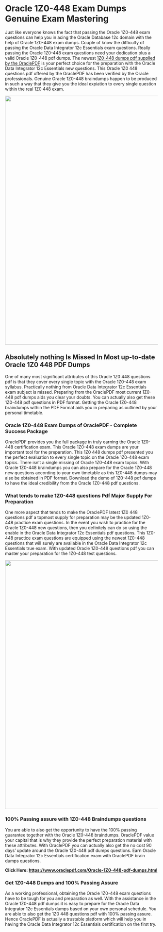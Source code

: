 <h1>Oracle 1Z0-448 Exam Dumps Genuine Exam Mastering</h1>
<p>Just like everyone knows the fact that passing the Oracle 1Z0-448 exam questions can help you in acing the&nbsp;Oracle Database 12c&nbsp;domain with the help of Oracle 1Z0-448 exam dumps. Couple of know the difficulty of passing the Oracle Data Integrator 12c Essentials exam questions. Really passing the Oracle 1Z0-448 exam questions need your dedication plus a valid Oracle 1Z0-448 pdf dumps. The newest&nbsp;<a href="https://www.oraclepdf.com/Oracle-1Z0-448-pdf-dumps.html">1Z0-448 dumps pdf supplied by the OraclePDF</a>&nbsp;is your perfect choice for the preparation with the Oracle Data Integrator 12c Essentials new questions. This Oracle 1Z0 448 questions pdf offered by the OraclePDF has been verified by the Oracle professionals. Genuine Oracle 1Z0-448 braindumps happen to be produced in such a way that they give you the ideal expiation to every single question within the real 1Z0 448 exam.</p>
<p><a href="https://www.oraclepdf.com/Oracle-1Z0-448-pdf-dumps.html"><img src="https://i.ibb.co/mJY6Knz/1.png" width="820" /></a></p>
<h2>Absolutely nothing Is Missed In Most up-to-date Oracle 1Z0 448 PDF Dumps</h2>
<p>One of many most significant attributes of this Oracle 1Z0 448 questions pdf is that they cover every single topic with the Oracle 1Z0-448 exam syllabus. Practically nothing from Oracle Data Integrator 12c Essentials exam subject is missed. Preparing from the OraclePDF most current 1Z0-448 pdf dumps aids you clear your doubts. You can actually also get these 1Z0-448 pdf questions in PDF format. Getting the Oracle 1Z0-448 braindumps within the PDF Format aids you in preparing as outlined by your personal timetable.</p>
<h3>Oracle 1Z0-448 Exam Dumps of OraclePDF - Complete Success Package</h3>
<p>OraclePDF provides you the full package in truly earning the Oracle 1Z0-448 certification exam. This Oracle 1Z0-448 exam dumps are your important tool for the preparation. This 1Z0 448 dumps pdf presented you the perfect evaluation to every single topic on the Oracle 1Z0-448 exam topics. There isn&rsquo;t a single missing of Oracle 1Z0-448 exam topics. With Oracle 1Z0-448 braindumps you can also prepare for the Oracle 1Z0-448 new questions according to your own timetable as this 1Z0-448 dumps may also be obtained in PDF format. Download the demo of 1Z0-448 pdf dumps to have the ideal credibility from the Oracle 1Z0-448 pdf questions.</p>
<h3>What tends to make 1Z0-448 questions Pdf Major Supply For Preparation</h3>
<p>One more aspect that tends to make the OraclePDF latest 1Z0 448 questions pdf a topmost supply for preparation may be the updated 1Z0-448 practice exam questions. In the event you wish to practice for the Oracle 1Z0-448 new questions, then you definitely can do so using the enable in the Oracle Data Integrator 12c Essentials pdf questions. This 1Z0-448 practice exam questions are equipped using the newest 1Z0-448 questions that will surely are available in the Oracle Data Integrator 12c Essentials true exam. With updated Oracle 1Z0-448 questions pdf you can master your preparation for the 1Z0-448 test questions.</p>
<p><img src="https://i.ibb.co/TWQ7T6D/2.png" width="820" /></p>
<h3>100% Passing assure with 1Z0-448 Braindumps questions</h3>
<p>You are able to also get the opportunity to have the 100% passing guarantee together with the Oracle 1Z0-448 braindumps. OraclePDF value your capital that is why they provide the perfect preparation material with these attributes. With OraclePDF you can actually also get the no cost 90 days&rsquo; update around the Oracle 1Z0-448 pdf dumps questions. Earn Oracle Data Integrator 12c Essentials certification exam with&nbsp;OraclePDF&nbsp;brain dumps questions.</p>
<p><strong>Click Here: <a href="https://www.oraclepdf.com/Oracle-1Z0-448-pdf-dumps.html">https://www.oraclepdf.com/Oracle-1Z0-448-pdf-dumps.html</a></strong></p>
<h3>Get 1Z0-448&nbsp;Dumps&nbsp;and 100% Passing Assure</h3>
<p>As a working professional, obtaining the Oracle 1Z0-448 exam questions have to be tough for you and preparation as well. With the assistance in the Oracle 1Z0-448 pdf dumps it is easy to prepare for the Oracle Data Integrator 12c Essentials dumps based on your own personal schedule. You are able to also get the 1Z0 448 questions pdf with 100% passing assure. Hence OraclePDF is actually a trustable platform which will help you in having the Oracle Data Integrator 12c Essentials certification on the first try.</p>
